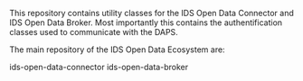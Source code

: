 This repository contains utility classes for the IDS Open Data Connector and IDS Open Data Broker.
Most importantly this contains the authentification classes used to communicate with the DAPS.

The main repository of the IDS Open Data Ecosystem are:

ids-open-data-connector
ids-open-data-broker